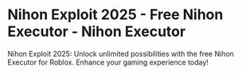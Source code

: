# Nihon Exploit 2025 - Free Nihon Executor - Nihon Executor
Nihon Exploit 2025: Unlock unlimited possibilities with the free Nihon Executor for Roblox. Enhance your gaming experience today!

